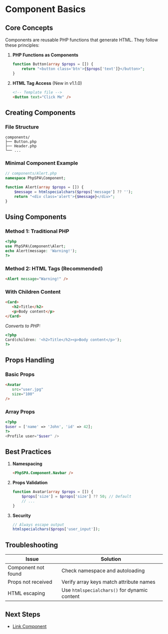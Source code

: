 # Component Basics

## Core Concepts

Components are reusable PHP functions that generate HTML. They follow these principles:

1. **PHP Functions as Components**

   ```php
   function Button(array $props = []) {
       return "<button class='btn'>{$props['text']}</button>";
   }
   ```

2. **HTML Tag Access** (New in v1.1.0)

   ```html
   <!-- Template file -->
   <Button text="Click Me" />
   ```

## Creating Components

### File Structure

```
components/
├── Button.php
├── Header.php
└── ...
```

### Minimal Component Example

```php
// components/Alert.php
namespace PhpSPA\Component;

function Alert(array $props = []) {
    $message = htmlspecialchars($props['message'] ?? '');
    return "<div class='alert'>{$message}</div>";
}
```

## Using Components

### Method 1: Traditional PHP

```php
<?php 
use PhpSPA\Component\Alert;
echo Alert(message: 'Warning!');
?>
```

### Method 2: HTML Tags (Recommended)

```html
<Alert message="Warning!" />
```

### With Children Content

```html
<Card>
   <h2>Title</h2>
   <p>Body content</p>
</Card>
```

*Converts to PHP:*

```php
<?php 
Card(children: '<h2>Title</h2><p>Body content</p>');
?>
```

## Props Handling

### Basic Props

```html
<Avatar 
   src="user.jpg"
   size="100"
/>
```

### Array Props

```php
<?php
$user = ['name' => 'John', 'id' => 42];
?>
<Profile user="$user" />
```

## Best Practices

1. **Namespacing**

   ```html
   <PhpSPA.Component.Navbar />
   ```

2. **Props Validation**

   ```php
   function Avatar(array $props = []) {
       $props['size'] = $props['size'] ?? 50; // Default
       // ...
   }
   ```

3. **Security**

   ```php
   // Always escape output
   htmlspecialchars($props['user_input']);
   ```

## Troubleshooting

| Issue               | Solution                                     |
| ------------------- | -------------------------------------------- |
| Component not found | Check namespace and autoloading              |
| Props not received  | Verify array keys match attribute names      |
| HTML escaping       | Use `htmlspecialchars()` for dynamic content |

## Next Steps

- [Link Component](./5-link-component.md)
